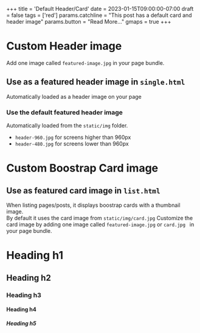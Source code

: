 +++
title = 'Default Header/Card'
date = 2023-01-15T09:00:00-07:00
draft = false
tags = ['red']
params.catchline = "This post has a default card and header image"
params.button = "Read More..."
gmaps = true
+++

# Custom Header image

Add one image called `featured-image.jpg` in your page bundle.

## Use as a featured header image in `single.html`
Automatically loaded as a header image on your page

### Use the default featured header image
Automatically loaded from the `static/img` folder.
- `header-960.jpg` for screens higher than 960px
- `header-480.jpg` for screens lower than 960px

# Custom Boostrap Card image

## Use as featured card image in `list.html`
When listing pages/posts, it displays boostrap cards with a thumbnail image.  
By default it uses the card image from  `static/img/card.jpg`
Customize the card image by adding one image called `featured-image.jpg` or `card.jpg ` in your page bundle.  

# Heading h1

## Heading h2

### Heading h3

#### Heading h4

##### Heading h5
